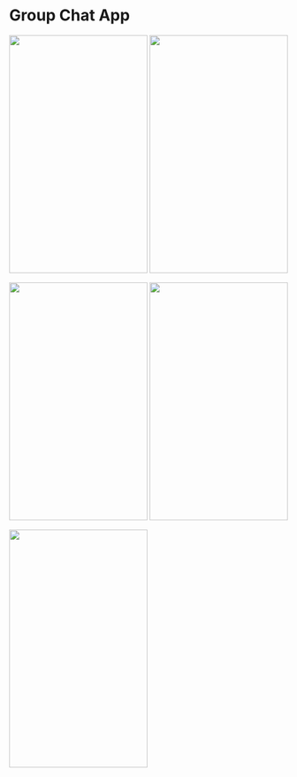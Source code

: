 # Group Chat App


<img src=https://user-images.githubusercontent.com/56589369/97156937-76241780-1788-11eb-91de-969c1e445aaa.png height="430" width="250"> <img src=https://user-images.githubusercontent.com/56589369/97156956-7b816200-1788-11eb-974c-df93e86bf981.png height="430" width="250">

<img src=https://user-images.githubusercontent.com/56589369/97156958-7e7c5280-1788-11eb-97c5-1f226ab3bb1c.png height="430" width="250"> <img src=https://user-images.githubusercontent.com/56589369/97156974-82a87000-1788-11eb-8fe0-4448b3410835.png height="430" width="250">

<img src=https://user-images.githubusercontent.com/56589369/97156983-850aca00-1788-11eb-912c-4401e09dd2db.png height="430" width="250">
